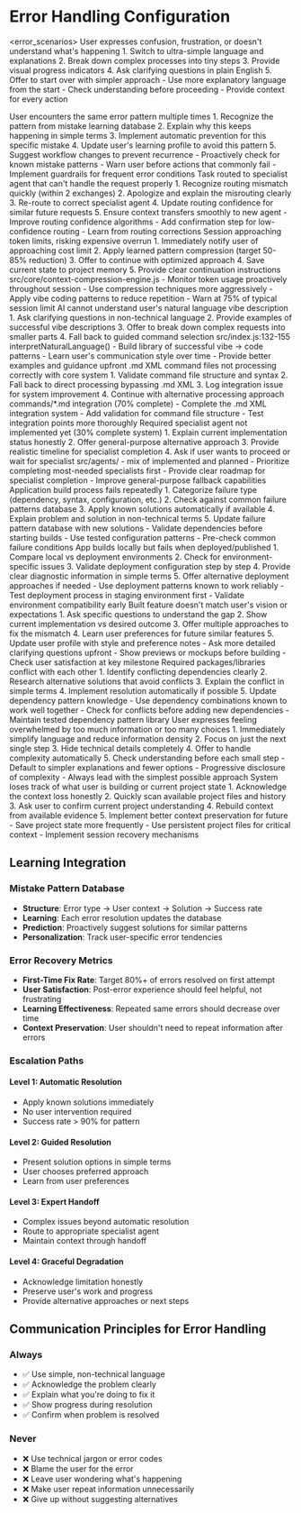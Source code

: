 # Error Handling Configuration

<error_scenarios>
  <scenario name="non_coder_confusion">
    <condition>User expresses confusion, frustration, or doesn't understand what's happening</condition>
    <action>
      1. Switch to ultra-simple language and explanations
      2. Break down complex processes into tiny steps
      3. Provide visual progress indicators
      4. Ask clarifying questions in plain English
      5. Offer to start over with simpler approach
    </action>
    <prevention>
      - Use more explanatory language from the start
      - Check understanding before proceeding
      - Provide context for every action
    </prevention>
  </scenario>

  <scenario name="repeated_same_mistake">
    <condition>User encounters the same error pattern multiple times</condition>
    <action>
      1. Recognize the pattern from mistake learning database
      2. Explain why this keeps happening in simple terms
      3. Implement automatic prevention for this specific mistake
      4. Update user's learning profile to avoid this pattern
      5. Suggest workflow changes to prevent recurrence
    </action>
    <prevention>
      - Proactively check for known mistake patterns
      - Warn user before actions that commonly fail
      - Implement guardrails for frequent error conditions
    </prevention>
  </scenario>

  <scenario name="wrong_agent_routing">
    <condition>Task routed to specialist agent that can't handle the request properly</condition>
    <action>
      1. Recognize routing mismatch quickly (within 2 exchanges)
      2. Apologize and explain the misrouting clearly
      3. Re-route to correct specialist agent
      4. Update routing confidence for similar future requests
      5. Ensure context transfers smoothly to new agent
    </action>
    <prevention>
      - Improve routing confidence algorithms
      - Add confirmation step for low-confidence routing
      - Learn from routing corrections
    </prevention>
  </scenario>

  <scenario name="token_budget_exceeded">
    <condition>Session approaching token limits, risking expensive overrun</condition>
    <action>
      1. Immediately notify user of approaching cost limit
      2. Apply learned pattern compression (target 50-85% reduction)
      3. Offer to continue with optimized approach
      4. Save current state to project memory
      5. Provide clear continuation instructions
    </action>
    <implementation>src/core/context-compression-engine.js</implementation>
    <prevention>
      - Monitor token usage proactively throughout session
      - Use compression techniques more aggressively
      - Apply vibe coding patterns to reduce repetition
      - Warn at 75% of typical session limit
    </prevention>
  </scenario>

  <scenario name="vibe_interpretation_failure">
    <condition>AI cannot understand user's natural language vibe description</condition>
    <action>
      1. Ask clarifying questions in non-technical language
      2. Provide examples of successful vibe descriptions
      3. Offer to break down complex requests into smaller parts
      4. Fall back to guided command selection
    </action>
    <implementation>src/index.js:132-155 interpretNaturalLanguage()</implementation>
    <prevention>
      - Build library of successful vibe → code patterns
      - Learn user's communication style over time
      - Provide better examples and guidance upfront
    </prevention>
  </scenario>

  <scenario name="md_xml_integration_failure">
    <condition>.md XML command files not processing correctly with core system</condition>
    <action>
      1. Validate command file structure and syntax
      2. Fall back to direct processing bypassing .md XML
      3. Log integration issue for system improvement
      4. Continue with alternative processing approach
    </action>
    <implementation>commands/*.md integration (70% complete)</implementation>
    <prevention>
      - Complete the .md XML integration system
      - Add validation for command file structure
      - Test integration points more thoroughly
    </prevention>
  </scenario>

  <scenario name="specialist_agent_unavailable">
    <condition>Required specialist agent not implemented yet (30% complete system)</condition>
    <action>
      1. Explain current implementation status honestly
      2. Offer general-purpose alternative approach
      3. Provide realistic timeline for specialist completion
      4. Ask if user wants to proceed or wait for specialist
    </action>
    <implementation>src/agents/ - mix of implemented and planned</implementation>
    <prevention>
      - Prioritize completing most-needed specialists first
      - Provide clear roadmap for specialist completion
      - Improve general-purpose fallback capabilities
    </prevention>
  </scenario>

  <scenario name="build_failures">
    <condition>Application build process fails repeatedly</condition>
    <action>
      1. Categorize failure type (dependency, syntax, configuration, etc.)
      2. Check against common failure patterns database
      3. Apply known solutions automatically if available
      4. Explain problem and solution in non-technical terms
      5. Update failure pattern database with new solutions
    </action>
    <prevention>
      - Validate dependencies before starting builds
      - Use tested configuration patterns
      - Pre-check common failure conditions
    </prevention>
  </scenario>

  <scenario name="deployment_problems">
    <condition>App builds locally but fails when deployed/published</condition>
    <action>
      1. Compare local vs deployment environments
      2. Check for environment-specific issues
      3. Validate deployment configuration step by step
      4. Provide clear diagnostic information in simple terms  
      5. Offer alternative deployment approaches if needed
    </action>
    <prevention>
      - Use deployment patterns known to work reliably
      - Test deployment process in staging environment first
      - Validate environment compatibility early
    </prevention>
  </scenario>

  <scenario name="feature_mismatch">
    <condition>Built feature doesn't match user's vision or expectations</condition>
    <action>
      1. Ask specific questions to understand the gap
      2. Show current implementation vs desired outcome
      3. Offer multiple approaches to fix the mismatch
      4. Learn user preferences for future similar features
      5. Update user profile with style and preference notes
    </action>
    <prevention>
      - Ask more detailed clarifying questions upfront
      - Show previews or mockups before building
      - Check user satisfaction at key milestone
    </prevention>
  </scenario>

  <scenario name="dependency_conflicts">
    <condition>Required packages/libraries conflict with each other</condition>
    <action>
      1. Identify conflicting dependencies clearly
      2. Research alternative solutions that avoid conflicts
      3. Explain the conflict in simple terms
      4. Implement resolution automatically if possible
      5. Update dependency pattern knowledge
    </action>
    <prevention>
      - Use dependency combinations known to work well together
      - Check for conflicts before adding new dependencies
      - Maintain tested dependency pattern library
    </prevention>
  </scenario>

  <scenario name="user_overwhelm">
    <condition>User expresses feeling overwhelmed by too much information or too many choices</condition>
    <action>
      1. Immediately simplify language and reduce information density
      2. Focus on just the next single step
      3. Hide technical details completely
      4. Offer to handle complexity automatically
      5. Check understanding before each small step
    </action>
    <prevention>
      - Default to simpler explanations and fewer options
      - Progressive disclosure of complexity
      - Always lead with the simplest possible approach
    </prevention>
  </scenario>

  <scenario name="context_loss">
    <condition>System loses track of what user is building or current project state</condition>
    <action>
      1. Acknowledge the context loss honestly
      2. Quickly scan available project files and history
      3. Ask user to confirm current project understanding
      4. Rebuild context from available evidence
      5. Implement better context preservation for future
    </action>
    <prevention>
      - Save project state more frequently
      - Use persistent project files for critical context
      - Implement session recovery mechanisms
    </prevention>
  </scenario>
</error_scenarios>

## Learning Integration

### Mistake Pattern Database
- **Structure**: Error type → User context → Solution → Success rate
- **Learning**: Each error resolution updates the database
- **Prediction**: Proactively suggest solutions for similar patterns
- **Personalization**: Track user-specific error tendencies

### Error Recovery Metrics
- **First-Time Fix Rate**: Target 80%+ of errors resolved on first attempt
- **User Satisfaction**: Post-error experience should feel helpful, not frustrating  
- **Learning Effectiveness**: Repeated same errors should decrease over time
- **Context Preservation**: User shouldn't need to repeat information after errors

### Escalation Paths

#### Level 1: Automatic Resolution
- Apply known solutions immediately
- No user intervention required
- Success rate > 90% for pattern

#### Level 2: Guided Resolution  
- Present solution options in simple terms
- User chooses preferred approach
- Learn from user preferences

#### Level 3: Expert Handoff
- Complex issues beyond automatic resolution
- Route to appropriate specialist agent
- Maintain context through handoff

#### Level 4: Graceful Degradation
- Acknowledge limitation honestly
- Preserve user's work and progress
- Provide alternative approaches or next steps

## Communication Principles for Error Handling

### Always
- ✅ Use simple, non-technical language
- ✅ Acknowledge the problem clearly
- ✅ Explain what you're doing to fix it
- ✅ Show progress during resolution
- ✅ Confirm when problem is resolved

### Never
- ❌ Use technical jargon or error codes
- ❌ Blame the user for the error
- ❌ Leave user wondering what's happening
- ❌ Make user repeat information unnecessarily
- ❌ Give up without suggesting alternatives